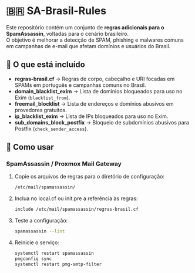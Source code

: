 # 🇧🇷 SA-Brasil-Rules

Este repositório contém um conjunto de **regras adicionais para o SpamAssassin**, voltadas para o cenário brasileiro.  
O objetivo é melhorar a detecção de SPAM, phishing e malwares comuns em campanhas de e-mail que afetam domínios e usuários do Brasil.

## 📌 O que está incluído

- **regras-brasil.cf** → Regras de corpo, cabeçalho e URI focadas em SPAMs em português e campanhas comuns no Brasil.  
- **domain_blacklist_exim** → Lista de domínios bloqueados para uso no Exim (`blacklist_from`).  
- **freemail_blocklist** → Lista de endereços e domínios abusivos em provedores gratuitos.  
- **ip_blacklist_exim** → Lista de IPs bloqueados para uso no Exim.  
- **sub_domains_block_postfix** → Bloqueio de subdomínios abusivos para Postfix (`check_sender_access`).  

## 🚀 Como usar

### SpamAssassin / Proxmox Mail Gateway
1. Copie os arquivos de regras para o diretório de configuração:
   ```bash
   /etc/mail/spamassassin/
   
2. Inclua no local.cf ou init.pre a referência às regras:
   ```bash
   include /etc/mail/spamassassin/regras-brasil.cf
   
3. Teste a configuração:
   ```bash
   spamassassin --lint

4. Reinicie o serviço:
   ```bash
   systemctl restart spamassassin
   pmgconfig sync
   systemctl restart pmg-smtp-filter
 

